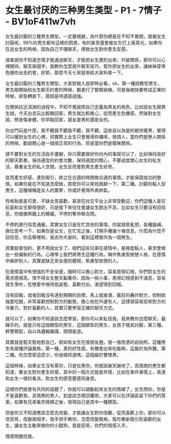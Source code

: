 # 女生最讨厌的三种男生类型 - P1 - 7情子 - BV1oF411w7vh

女生最討厭的三種男生類型，一定要規避，為什麼你總是在不知不覺間，就被女生討厭呢，99%的男生都有這樣的困惑，有的甚至還會被女生打上兩耳光，如果你在追女生的時候，因為自己不懂聊天，導致女生對你產生反感。

或者說你不知道怎樣才能通過聊天，才能把女生邀約出來，升級關係，那你可以心裡期待，聊天兩個字，我教你怎麼提升聊天技巧，幫你把女生約出來，讓妹妹穿黑色跟你出去約會，好耶，那麼今天七哥就來給大家科普一下。

女生最討厭的三種男生類型，大家對號入座即時必看，ok，第一種說教型男生，男生剛開始和女生聊天約會的時候，都進行了緊緊紐條，可是後期快要修成正果的時候，卻急轉直下，原因是待遇感過強。

在關係拉近深淵的過程中，不知不覺就把自己定義為男友的角色，比如說女生跟男生說，今天出去玩比較晚回家，男生就比較擔心，從而產生危機感，然後對女生說，熬夜傷身體，你早點回家，朋友是男的還是女的。

你出門玩是什麼，我不聽我不聽我不聽，我不聽，這些自以為是的絕世暖男，覺得可以暖到女生的心裡，但實際上女生只會覺得你囉嗦，很煩人，當你們是戀人關係的時候，勸說關心是一個很正常的行為，但是當你們是曖昧關係。

請不要對女生的生活指手畫腳，你只需要做好你份內的事就可以了，比如保持良好的聊天節奏，保持適宜的約會次數，保持適度的關心，不要過度關心女生的私生活，尊重女生的私人空間，女生反而會對男生產生好奇。

從而產生好感，達到吸引，終之在合適的時間做合適的事情，才能保證成功的戀情，如果你是在不知道怎麼做，那麼你可以來找我聊一下，第二種，討厭的黏人型男生，這種堪稱是女人的噩夢，你或許覺得外表帥氣。

性格耿直是可愛，不缺女孩喜歡，甚至在社交平台上非常受歡迎，你們這種人是在前面和女生聊得很好，可是接下來往往會讓女生跑出不及，比如女生只要沒有回信息，你就像熱鍋上的螞蟻，不停的奪命聯合問。

不停的進行信息通脹，其實女生只是在忙其他的事情，你就胡思亂想，各種腦補，換位思考一下，如果你是女生，在忙完之後，打開手機幾十條信息，什麼為什麼不回信息，你去哪裡啦，我去你大爺的，看到這裡我作為一個男生。

其實挺害怕的，更不用說女生了，咱們這些兄弟在感情中，是極度黏人，甚至會做出一些偏執的行為，心理學上我們將男生這種行為，稱作焦慮型依戀人格，在感情中嫉妒別人，其實是缺乏安全感的體現，焦慮型依戀的人。

在感情當中有很強的不安全感，隨時可以擔心對方，容易患得幻視，你們對女生的需求感很高，恨不得女生整天黏著你，因為一些小事，患得幻視感到不滿意，容易發生爭吵，在戀愛中保持低姿態，喜歡付出，渴望得到回報。

沒有回報，或者回報沒有達到預期的目標，馬上就崩潰，瘋狂的轟炸對方，控制欲強愛吃醋，非常喜歡控制對方的動態，擔心他在外邊有人，這樣很容易招來對方的冷暴力，對於喜歡的人，其實只要學習正確的聊天方式。

就可以了，如果你不知道該怎麼學習，那你可以來私信我，我來教你怎麼聊天，最棘手的，就是只有這個類型的男生，這個類型的男生，女孩子極其討厭，第三種，幹警類型，自以為邏輯嚴謹，頭頭是道。

其實就是懟天懟地懟自己，假如有女生在發朋友圈，發一張性感的自拍照，這種男生有兩種評論風格，第一種，真的好性感，有機會出來吃飯嘛，這屬於為所難，第二種，你怎麼穿這麼少，你爸媽知道嗎，這個屬於雙標男。

這個時候，如果女生沒有罵你，只是拉黑你，你就該謝天謝地了，高情商的男生都知道，要女生對你產生好感，其中的一個方式就是共情，比如在某件事情上，表達和女生一樣的看法，對女生的感受要感同身受。

這樣你們就會有共同的話題了，你就可以調動起來女生的情緒了，女生問你，你是不是喜歡我，高情商的男人，到底該怎樣回覆呢，大家可以在評論區留下你們的答案，如果有兄弟看完視頻之後，發現自己是其中一種類型。

但是你又不知道應該怎麼去改變，才能讓女生對你改觀，從而喜歡上你，那你可以信契哥，改變兩個字，我手把手教你，怎麼改變風格，幫你重新吸引到喜歡的女生，讓女生主動來做你的小甜狗，我是契哥，你們的情感入手。

情感問題找我。